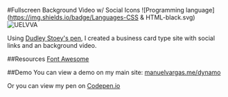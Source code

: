 #Fullscreen Background Video w/ Social Icons
![Programming language](https://img.shields.io/badge/Languages-CSS & HTML-black.svg)
![UELVVA](https://img.shields.io/badge/Version-v1.?-blue.svg)

Using [Dudley Stoey's pen](http://codepen.io/dudleystorey/pen/knqyK), I created a business card type site with social links and an background video.

##Resources
[Font Awesome](https://fortawesome.github.io/Font-Awesome/)

##Demo
You can view a demo on my main site: [manuelvargas.me/dynamo](http://manuelvargas.me/dynamo)


Or you can view my pen on [Codepen.io](http://codepen.io/manuelvargas1251/pen/mPJbbM)